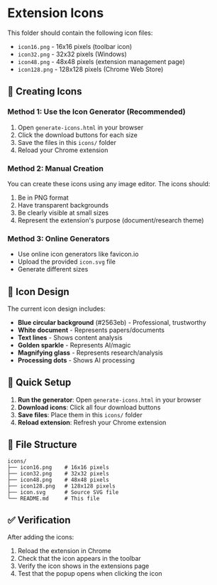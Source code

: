 # Extension Icons

This folder should contain the following icon files:

- `icon16.png` - 16x16 pixels (toolbar icon)
- `icon32.png` - 32x32 pixels (Windows)
- `icon48.png` - 48x48 pixels (extension management page)
- `icon128.png` - 128x128 pixels (Chrome Web Store)

## 🎨 Creating Icons

### Method 1: Use the Icon Generator (Recommended)
1. Open `generate-icons.html` in your browser
2. Click the download buttons for each size
3. Save the files in this `icons/` folder
4. Reload your Chrome extension

### Method 2: Manual Creation
You can create these icons using any image editor. The icons should:

1. Be in PNG format
2. Have transparent backgrounds
3. Be clearly visible at small sizes
4. Represent the extension's purpose (document/research theme)

### Method 3: Online Generators
- Use online icon generators like favicon.io
- Upload the provided `icon.svg` file
- Generate different sizes

## 🎯 Icon Design

The current icon design includes:
- **Blue circular background** (#2563eb) - Professional, trustworthy
- **White document** - Represents papers/documents
- **Text lines** - Shows content analysis
- **Golden sparkle** - Represents AI/magic
- **Magnifying glass** - Represents research/analysis
- **Processing dots** - Shows AI processing

## 🚀 Quick Setup

1. **Run the generator**: Open `generate-icons.html` in your browser
2. **Download icons**: Click all four download buttons
3. **Save files**: Place them in this `icons/` folder
4. **Reload extension**: Refresh your Chrome extension

## 📝 File Structure

```
icons/
├── icon16.png    # 16x16 pixels
├── icon32.png    # 32x32 pixels  
├── icon48.png    # 48x48 pixels
├── icon128.png   # 128x128 pixels
├── icon.svg      # Source SVG file
└── README.md     # This file
```

## ✅ Verification

After adding the icons:
1. Reload the extension in Chrome
2. Check that the icon appears in the toolbar
3. Verify the icon shows in the extensions page
4. Test that the popup opens when clicking the icon

